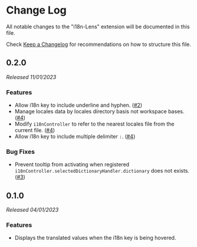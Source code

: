# Change Log

All notable changes to the "i18n-Lens" extension will be documented in this file.

Check [Keep a Changelog](http://keepachangelog.com/) for recommendations on how to structure this file.

## 0.2.0

_Released 11/01/2023_

### Features

- Allow i18n key to include underline and hyphen. ([#2](https://github.com/naver/i18n-Lens/pull/2))
- Manage locales data by locales directory basis not workspace bases. ([#4](https://github.com/naver/i18n-Lens/pull/4))
- Modify `i18nController` to refer to the nearest locales file from the current file. ([#4](https://github.com/naver/i18n-Lens/pull/4))
- Allow i18n key to include multiple delimiter `:`. ([#4](https://github.com/naver/i18n-Lens/pull/4))

### Bug Fixes

- Prevent tooltip from activating when registered `i18nController.selectedDictionaryHandler.dictionary` does not exists. ([#3](https://github.com/naver/i18n-Lens/pull/3))

## 0.1.0

_Released 04/01/2023_

### Features

- Displays the translated values when the i18n key is being hovered.
